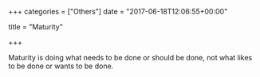 +++
categories = ["Others"]
date = "2017-06-18T12:06:55+00:00"

title = "Maturity"

+++


Maturity is doing what needs to be done or should be done, not what likes to be done or wants to be done.